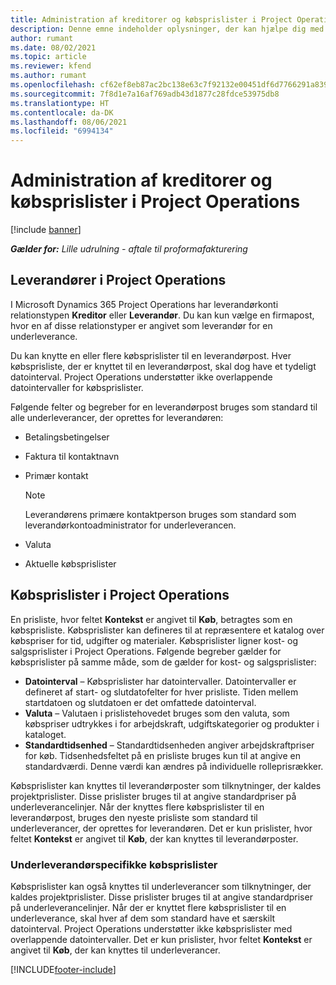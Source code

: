 ```yaml
---
title: Administration af kreditorer og købsprislister i Project Operations
description: Denne emne indeholder oplysninger, der kan hjælpe dig med at oprette og vedligeholde kreditordata og købsprislister for underleverancer.
author: rumant
ms.date: 08/02/2021
ms.topic: article
ms.reviewer: kfend
ms.author: rumant
ms.openlocfilehash: cf62ef8eb87ac2bc138e63c7f92132e00451df6d7766291a8399a94a070799ab
ms.sourcegitcommit: 7f8d1e7a16af769adb43d1877c28fdce53975db8
ms.translationtype: HT
ms.contentlocale: da-DK
ms.lasthandoff: 08/06/2021
ms.locfileid: "6994134"
---
```

# <a name="vendor-and-purchase-price-list-management-in-project-operations"></a>Administration af kreditorer og købsprislister i Project Operations

[!include [banner](../../includes/dataverse-preview.md)]

_**Gælder for:** Lille udrulning - aftale til proformafakturering_

## <a name="vendors-in-project-operations"></a>Leverandører i Project Operations

I Microsoft Dynamics 365 Project Operations har leverandørkonti relationstypen **Kreditor** eller **Leverandør**. Du kan kun vælge en firmapost, hvor en af disse relationstyper er angivet som leverandør for en underleverance.

Du kan knytte en eller flere købsprislister til en leverandørpost. Hver købsprisliste, der er knyttet til en leverandørpost, skal dog have et tydeligt datointerval. Project Operations understøtter ikke overlappende datointervaller for købsprislister.

Følgende felter og begreber for en leverandørpost bruges som standard til alle underleverancer, der oprettes for leverandøren:

- Betalingsbetingelser
- Faktura til kontaktnavn
- Primær kontakt

    > [!NOTE]
    > Leverandørens primære kontaktperson bruges som standard som leverandørkontoadministrator for underleverancen.

- Valuta
- Aktuelle købsprislister

## <a name="purchase-price-lists-in-project-operations"></a>Købsprislister i Project Operations

En prisliste, hvor feltet **Kontekst** er angivet til **Køb**, betragtes som en købsprisliste. Købsprislister kan defineres til at repræsentere et katalog over købspriser for tid, udgifter og materialer. Købsprislister ligner kost- og salgsprislister i Project Operations. Følgende begreber gælder for købsprislister på samme måde, som de gælder for kost- og salgsprislister:

- **Datointerval** – Købsprislister har datointervaller. Datointervaller er defineret af start- og slutdatofelter for hver prisliste. Tiden mellem startdatoen og slutdatoen er det omfattede datointerval.
- **Valuta** – Valutaen i prislistehovedet bruges som den valuta, som købspriser udtrykkes i for arbejdskraft, udgiftskategorier og produkter i kataloget.
- **Standardtidsenhed** – Standardtidsenheden angiver arbejdskraftpriser for køb. Tidsenhedsfeltet på en prisliste bruges kun til at angive en standardværdi. Denne værdi kan ændres på individuelle rolleprisrækker.

Købsprislister kan knyttes til leverandørposter som tilknytninger, der kaldes projektprislister. Disse prislister bruges til at angive standardpriser på underleverancelinjer. Når der knyttes flere købsprislister til en leverandørpost, bruges den nyeste prisliste som standard til underleverancer, der oprettes for leverandøren. Det er kun prislister, hvor feltet **Kontekst** er angivet til **Køb**, der kan knyttes til leverandørposter.

### <a name="subcontract-specific-purchase-price-lists"></a>Underleverandørspecifikke købsprislister

Købsprislister kan også knyttes til underleverancer som tilknytninger, der kaldes projektprislister. Disse prislister bruges til at angive standardpriser på underleverancelinjer. Når der er knyttet flere købsprislister til en underleverance, skal hver af dem som standard have et særskilt datointerval. Project Operations understøtter ikke købsprislister med overlappende datointervaller. Det er kun prislister, hvor feltet **Kontekst** er angivet til **Køb**, der kan knyttes til underleverancer.

[!INCLUDE[footer-include](../../includes/footer-banner.md)]
